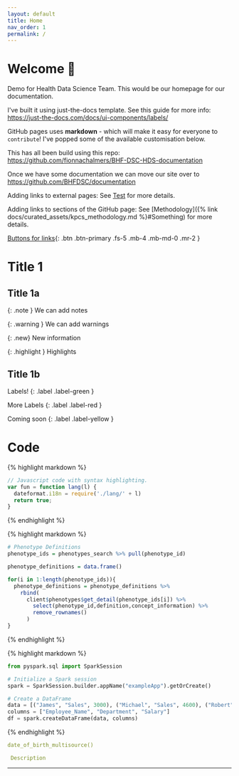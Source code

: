 ```yaml
---
layout: default
title: Home
nav_order: 1
permalink: /
---
```


# Welcome 👋

Demo for Health Data Science Team.
This would be our homepage for our documentation.

I've built it using just-the-docs template. See this guide for more info: https://just-the-docs.com/docs/ui-components/labels/

GitHub pages uses **markdown** - which will make it easy for everyone to `contribute`!
I've popped some of the available customisation below.

This has all been build using this repo: https://github.com/fionnachalmers/BHF-DSC-HDS-documentation

Once we have some documentation we can move our site over to https://github.com/BHFDSC/documentation

Adding links to external pages:  See [Test](https://github.com/fionnachalmers/BHF-DSC-HDS-documentation) for more details.

Adding links to sections of the GitHub page:  See [Methodology]({% link docs/curated_assets/kpcs_methodology.md %}#Something) for more details.

[Buttons for links](https://github.com/fionnachalmers/BHF-DSC-HDS-documentation){: .btn .btn-primary .fs-5 .mb-4 .mb-md-0 .mr-2 }



# Title 1


## Title 1a

{: .note }
We can add notes


{: .warning }
We can add warnings

{: .new}
New information

{: .highlight }
Highlights

## Title 1b

Labels!
{: .label .label-green }

More Labels
{: .label .label-red }

Coming soon
{: .label .label-yellow }

 
# Code


{% highlight markdown %}
```js
// Javascript code with syntax highlighting.
var fun = function lang(l) {
  dateformat.i18n = require('./lang/' + l)
  return true;
}
```
{% endhighlight %}


{% highlight markdown %}
```r
# Phenotype Definitions
phenotype_ids = phenotypes_search %>% pull(phenotype_id)

phenotype_definitions = data.frame()

for(i in 1:length(phenotype_ids)){
  phenotype_definitions = phenotype_definitions %>%
    rbind(
      client$phenotypes$get_detail(phenotype_ids[i]) %>%
        select(phenotype_id,definition,concept_information) %>%
        remove_rownames()
      )
}
```
{% endhighlight %}


{% highlight markdown %}
```python
from pyspark.sql import SparkSession

# Initialize a Spark session
spark = SparkSession.builder.appName("exampleApp").getOrCreate()

# Create a DataFrame
data = [("James", "Sales", 3000), ("Michael", "Sales", 4600), ("Robert", "Sales", 4100)]
columns = ["Employee_Name", "Department", "Salary"]
df = spark.createDataFrame(data, columns)
```
{% endhighlight %}




```yaml
date_of_birth_multisource()

 Description
```







----


